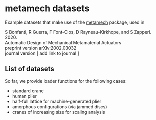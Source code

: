 # metamech datasets
Example datasets that make use of the [metamech](https://github.com/ComplexityBiosystems/metamech) package, used in 

S Bonfanti, R Guerra, F Font-Clos, D Rayneau-Kirkhope, and S Zapperi. 2020.  
Automatic Design of Mechanical Metamaterial Actuators  
preprint version arXiv:2002.03032  
journal version [ add link to journal  ]

## List of datasets
So far, we provide loader functions for the following cases:
+ standard crane
+ human plier
+ half-full lattice for machine-generated plier
+ amorphous configurations (via jammed discs)
+ cranes of increasing size for scaling analysis

